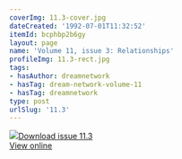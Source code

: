 ```yaml
---
coverImg: 11.3-cover.jpg
dateCreated: '1992-07-01T11:32:52'
itemId: bcphbp2b6gy
layout: page
name: 'Volume 11, issue 3: Relationships'
profileImg: 11.3-rect.jpg
tags:
- hasAuthor: dreamnetwork
- hasTag: dream-network-volume-11
- hasTag: dreamnetwork
type: post
urlSlug: '11.3'
---
```

<img class="card-journal-img" src="../images/11.3-rect.jpg"/><a href="../files/pdfs/Volume_11/11.3-Dream-Network_Volume-11_No-3.pdf" download="">Download issue 11.3</a><br><a href="../files/pdfs/Volume_11/11.3-Dream-Network_Volume-11_No-3.pdf">View online</a>
